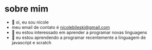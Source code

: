# sobre mim

- 👋 oi, eu sou nicole
- meu email de contato é nicolebileski@gmail.com
- 👀 eu estou interessado em aprender a programar novas linguagens
- 🌱 eu estou aprendendo a programar recentemente a linguagem de javascript e scratch
